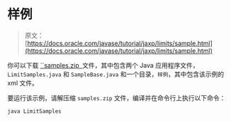 # 样例

> 原文： [https://docs.oracle.com/javase/tutorial/jaxp/limits/sample.html](https://docs.oracle.com/javase/tutorial/jaxp/limits/sample.html)

你可以下载 [``samples.zip` `](../examples/samples.zip)文件，其中包含两个 Java 应用程序文件， `LimitSamples.java` 和 `SampleBase.java` 和一个目录，`样例`，其中包含该示例的 xml 文件。

要运行该示例，请解压缩 `samples.zip` 文件，编译并在命令行上执行以下命令：

```
java LimitSamples

```